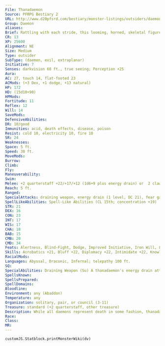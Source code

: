 ```yaml
---
File: Thanadaemon
Source: PFRPG Bestiary 2
URL: http://www.d20pfsrd.com/bestiary/monster-listings/outsiders/daemons/thanadaemon
Group: Daemon
aliases: 
Brief: Rattling with each stride, this looming, horned, skeletal figure clutches a wicked staff. A seething glow burns in its eye sockets.
CR: 13
XP: 25600
Alignment: NE
Size: Medium
Type: outsider
SubType: (daemon, evil, extraplanar)
Initiative: 7
Senses: darkvision 60 ft., true seeing; Perception +25
Aura: 
AC: 27, touch 14, flat-footed 23
ACMods: (+3 Dex, +1 dodge, +13 natural)
HP: 172
HD: (15d10+90)
HPMods: 
Fortitude: 11
Reflex: 12
Will: 14
SaveMods: 
DefensiveAbilities: 
DR: 10/good
Immunities: acid, death effects, disease, poison
Resist: cold 10, electricity 10, fire 10
SR: 24
Weaknesses: 
Space: 5 ft.
Speed: 30 ft.
MoveMods: 
Burrow: 
Climb: 
Fly: 
Maneuverability: 
Swim: 
Melee: +2 quarterstaff +22/+17/+12 (1d6+9 plus energy drain) or  2 claws +20 (1d4+5 plus energy drain)
Reach: 5 ft.
Ranged: 
SpecialAttacks: draining weapon, energy drain (1 level, DC 21), fear gaze, soul crush
SpellLikeAbilities: Spell-Like Abilities (CL 15th; concentration +19)  Constant-air walk, true seeing At will-greater teleport (self plus skiff and passengers only), plane shift (self plus skiff and passengers only, Astral, Ethereal, and evil-aligned planes only)  3/day-animate dead, desecrate, enervation  1/day-summon (level 4, 1d4 hydrodaemons  80% or 1 thanadaemon 35%)
STR: 21
DEX: 16
CON: 23
INT: 17
WIS: 17
CHA: 18
BAB: 15
CMB: 20
CMD: 34
Feats: Alertness, Blind-Fight, Dodge, Improved Initiative, Iron Will, Lunge, Mobility, Power Attack
Skills: Acrobatics +21, Bluff +22, Diplomacy +22, Intimidate +22, Knowledge (planes) +21, Knowledge (religion) +21, Perception +25, Sense Motive +25, Stealth +14, Survival +10
RacialMods: 
Languages: Abyssal, Draconic, Infernal; telepathy 100 ft.
SQ: 
SpecialAbilities: Draining Weapon (Su) A thanadaemon's energy drain attack functions through any melee weapon it wields.  Fear Gaze (Su) Cower in fear for 1d6 rounds, 30 feet, Will DC 21 negates. This is a mind-affecting fear effect. The save DC is Charisma-based.  Soul Crush (Su) A thanadaemon can crush a soul gem (see cacodaemon) as a standard action to gain fast healing 15 for 15 rounds (this is a standard action).  This action condemns the crushed soul to Abaddon- resurrecting this victim requires a DC 28 caster level check.
SpellsKnown: 
SpellsPrepared: 
SpellDomains: 
Bloodline: 
Environment: any (Abaddon)
Temperature: any
Organization: solitary, pair, or council (3-11)
Treasure: standard (+2 quarterstaff, other treasure)
Description: While all daemons represent death in some fashion, thanadaemons, the Deacons of Death, represent the inevitable death through old age. Thanadaemons effortlessly work eerie skiffs along every pus- and bile-choked river in Abaddon, including the legendary River Styx. For the right price (typically 50 pp or 2 gems worth at least 300 gp each), a thanadaemon will even carry passengers on its skiff, yet those who travel with these fiends should beware-they frequently renegotiate the terms once they've got their passengers in dangerous realms.
Race: 
Class: 
MR: 
---
```

```dataviewjs
customJS.Statblock.printMonsterWiki(dv)
```

